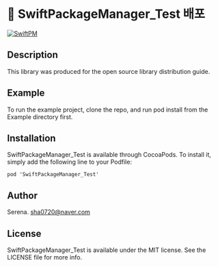 # 🔗 SwiftPackageManager_Test 배포
[![SwiftPM](https://img.shields.io/badge/SPM-supported-DE5C43.svg?style=flat)](https://swift.org/package-manager/)

## Description
This library was produced for the open source library distribution guide.
## Example
To run the example project, clone the repo, and run pod install from the Example directory first.
## Installation
SwiftPackageManager_Test is available through CocoaPods. To install it, simply add the following line to your Podfile:
```
pod 'SwiftPackageManager_Test'
```
## Author
Serena. sha0720@naver.com
## License
SwiftPackageManager_Test is available under the MIT license. See the LICENSE file for more info.
